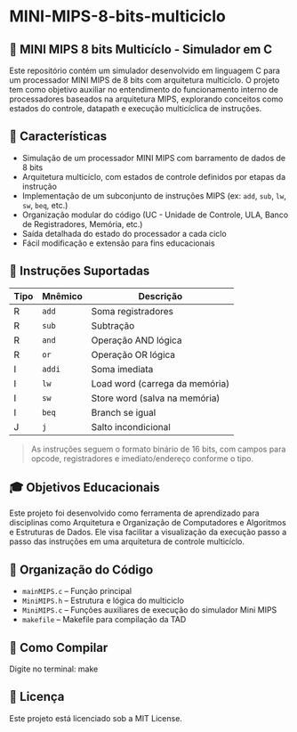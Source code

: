 # MINI-MIPS-8-bits-multiciclo

## 🧠 MINI MIPS 8 bits Multicíclo - Simulador em C

Este repositório contém um simulador desenvolvido em linguagem C para um processador MINI MIPS de 8 bits com arquitetura multicíclo. O projeto tem como objetivo auxiliar no entendimento do funcionamento interno de processadores baseados na arquitetura MIPS, explorando conceitos como estados do controle, datapath e execução multicíclica de instruções.

## 🚀 Características

- Simulação de um processador MINI MIPS com barramento de dados de 8 bits
- Arquitetura multicíclo, com estados de controle definidos por etapas da instrução
- Implementação de um subconjunto de instruções MIPS (ex: `add`, `sub`, `lw`, `sw`, `beq`, etc.)
- Organização modular do código (UC - Unidade de Controle, ULA, Banco de Registradores, Memória, etc.)
- Saída detalhada do estado do processador a cada ciclo
- Fácil modificação e extensão para fins educacionais

## 🧩 Instruções Suportadas

| Tipo | Mnêmico | Descrição                 |
|------|---------|---------------------------|
| R    | `add`   | Soma registradores        |
| R    | `sub`   | Subtração                 |
| R    | `and`   | Operação AND lógica       |
| R    | `or`    | Operação OR lógica        |
| I    | `addi`  | Soma imediata             |
| I    | `lw`    | Load word (carrega da memória) |
| I    | `sw`    | Store word (salva na memória) |
| I    | `beq`   | Branch se igual           |
| J    | `j`     | Salto incondicional       |

> As instruções seguem o formato binário de 16 bits, com campos para opcode, registradores e imediato/endereço conforme o tipo.

## 🎓 Objetivos Educacionais
Este projeto foi desenvolvido como ferramenta de aprendizado para disciplinas como Arquitetura e Organização de Computadores e Algoritmos e Estruturas de Dados. Ele visa facilitar a visualização da execução passo a passo das instruções em uma arquitetura de controle multicíclo.

## 📁 Organização do Código

- `mainMIPS.c` – Função principal
- `MiniMIPS.h` – Estrutura e lógica do multiciclo
- `MiniMIPS.c` – Funções auxiliares de execução do simulador Mini MIPS
- `makefile` – Makefile para compilação da TAD

## 🔧 Como Compilar

Digite no terminal:
make

## 📄 Licença
Este projeto está licenciado sob a MIT License.
